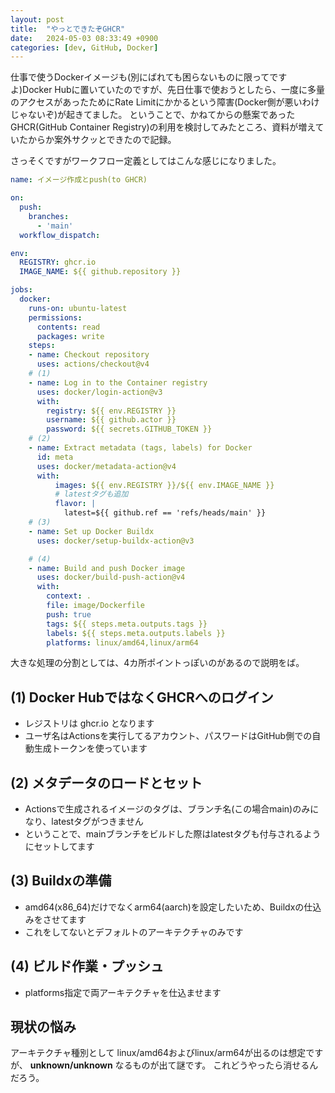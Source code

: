 ```yaml
---
layout: post
title:  "やっとできたぞGHCR"
date:   2024-05-03 08:33:49 +0900
categories: [dev, GitHub, Docker]
---
```

仕事で使うDockerイメージも(別にばれても困らないものに限ってですよ)Docker Hubに置いていたのですが、先日仕事で使おうとしたら、一度に多量のアクセスがあったためにRate Limitにかかるという障害(Docker側が悪いわけじゃないぞ)が起きてました。
ということで、かねてからの懸案であったGHCR(GitHub Container Registry)の利用を検討してみたところ、資料が増えていたからか案外サクッとできたので記録。

<!-- more -->

さっそくですがワークフロー定義としてはこんな感じになりました。

```file:.github/workflows/ghcr.yml
name: イメージ作成とpush(to GHCR)

on:
  push:
    branches:
      - 'main'
  workflow_dispatch:

env:
  REGISTRY: ghcr.io
  IMAGE_NAME: ${{ github.repository }}

jobs:
  docker:
    runs-on: ubuntu-latest
    permissions:
      contents: read
      packages: write
    steps:
    - name: Checkout repository
      uses: actions/checkout@v4
    # (1)
    - name: Log in to the Container registry
      uses: docker/login-action@v3
      with:
        registry: ${{ env.REGISTRY }}
        username: ${{ github.actor }}
        password: ${{ secrets.GITHUB_TOKEN }}
    # (2)
    - name: Extract metadata (tags, labels) for Docker
      id: meta
      uses: docker/metadata-action@v4
      with:
          images: ${{ env.REGISTRY }}/${{ env.IMAGE_NAME }}
          # latestタグも追加
          flavor: |
            latest=${{ github.ref == 'refs/heads/main' }}
    # (3)
    - name: Set up Docker Buildx
      uses: docker/setup-buildx-action@v3

    # (4)
    - name: Build and push Docker image
      uses: docker/build-push-action@v4
      with:
        context: .
        file: image/Dockerfile
        push: true
        tags: ${{ steps.meta.outputs.tags }}
        labels: ${{ steps.meta.outputs.labels }}
        platforms: linux/amd64,linux/arm64
```

大きな処理の分割としては、4カ所ポイントっぽいのがあるので説明をば。

## (1) Docker HubではなくGHCRへのログイン

* レジストリは ghcr.io となります
* ユーザ名はActionsを実行してるアカウント、パスワードはGitHub側での自動生成トークンを使っています

## (2) メタデータのロードとセット

* Actionsで生成されるイメージのタグは、ブランチ名(この場合main)のみになり、latestタグがつきません
* ということで、mainブランチをビルドした際はlatestタグも付与されるようにセットしてます

## (3) Buildxの準備

* amd64(x86_64)だけでなくarm64(aarch)を設定したいため、Buildxの仕込みをさせてます
* これをしてないとデフォルトのアーキテクチャのみです

## (4) ビルド作業・プッシュ

* platforms指定で両アーキテクチャを仕込ませます

## 現状の悩み

アーキテクチャ種別として linux/amd64およびlinux/arm64が出るのは想定ですが、 **unknown/unknown** なるものが出て謎です。
これどうやったら消せるんだろう。

